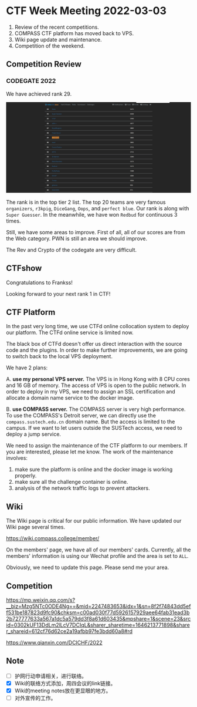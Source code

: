 # CTF Week Meeting 2022-03-03

1. Review of the recent competitions.
1. COMPASS CTF platform has moved back to VPS.
1. Wiki page update and maintenance.
1. Competition of the weekend.

## Competition Review

### CODEGATE 2022

We have achieved rank 29.

![CODEGATE 2022](../../assets/codegate_1.png)

The rank is in the top tier 2 list. The top 20 teams are very famous `organizers`, `r3kpig`, `DiceGang`, `Oops`, and `perfect blue`. Our rank is along with `Super Guesser`. In the meanwhile, we have won `Redbud` for continuous 3 times.

Still, we have some areas to improve. First of all, all of our scores are from the Web category. PWN is still an area we should improve.

The Rev and Crypto of the codegate are very difficult.

## CTFshow

Congratulations to Frankss!

Looking forward to your next rank 1 in CTF!

## CTF Platform

In the past very long time, we use CTFd online collocation system to deploy our platform. The CTFd online service is limited now.

The black box of CTFd doesn't offer us direct interaction with the source code and the plugins. In order to make further improvements, we are going to switch back to the local VPS deployment.

We have 2 plans:

A. **use my personal VPS server.** The VPS is in Hong Kong with 8 CPU cores and 16 GB of memory. The access of VPS is open to the public network. In order to deploy in my VPS, we need to assign an SSL certification and allocate a domain name service to the docker image.

B. **use COMPASS server.** The COMPASS server is very high performance. To use the COMPASS's Detroit server, we can directly use the `compass.sustech.edu.cn` domain name. But the access is limited to the campus. If we want to let users outside the SUSTech access, we need to deploy a jump service.

We need to assign the maintenance of the CTF platform to our members. If you are interested, please let me know. The work of the maintenance involves:

1. make sure the platform is online and the docker image is working properly.
2. make sure all the challenge container is online.
3. analysis of the network traffic logs to prevent attackers.

## Wiki

The Wiki page is critical for our public information. We have updated our Wiki page several times.

https://wiki.compass.college/member/

On the members' page, we have all of our members' cards. Currently, all the members' information is using our Wechat profile and the area is set to `ALL`.

Obviously, we need to update this page. Please send me your area.

## Competition

https://mp.weixin.qq.com/s?__biz=Mzg5NTc0ODE4Ng==&mid=2247483653&idx=1&sn=8f2f74843dd5eff531be187823d9fc90&chksm=c00ad030f77d5926157929aee64fab31ead3b2b727777633a567a1dc5a579dd3f8a61d603435&mpshare=1&scene=23&srcid=0302kUF13DdLm2lLcV7DCIqL&sharer_sharetime=1646213771898&sharer_shareid=612cf76d62ce2a19afbb97fe3bdd60a8#rd

https://www.qianxin.com/DCICHF/2022

## Note

- [ ] 护网行动申请相关，进行联络。
- [x] Wiki的联络方式添加，周四会议的link链接。
- [x] Wiki的meeting notes放在更显眼的地方。
- [ ] 对外宣传的工作。

